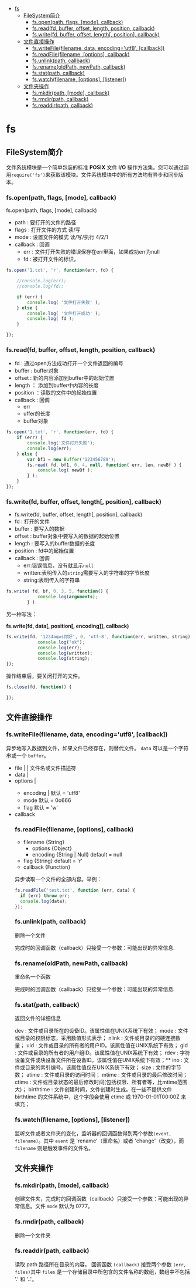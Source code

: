 
<!-- toc orderedList:0 depthFrom:1 depthTo:6 -->

* [fs](#fs)
    * [FileSystem简介](#filesystem简介)
        * [fs.open(path, flags, [mode], callback)](#fsopenpath-flags-mode-callback)
        * [fs.read(fd, buffer, offset, length, position, callback)](#fsreadfd-buffer-offset-length-position-callback)
        * [fs.write(fd, buffer, offset, length[, position], callback)](#fswritefd-buffer-offset-length-position-callback)
    * [文件直接操作](#文件直接操作)
        * [fs.writeFile(filename, data, encoding='utf8', [callback])](#fswritefilefilename-data-encodingutf8-callback)
        * [fs.readFile(filename, [options], callback)](#fsreadfilefilename-options-callback)
        * [fs.unlink(path, callback)](#fsunlinkpath-callback)
        * [fs.rename(oldPath, newPath, callback)](#fsrenameoldpath-newpath-callback)
        * [fs.stat(path, callback)](#fsstatpath-callback)
        * [fs.watch(filename, [options], [listener])](#fswatchfilename-options-listener)
    * [文件夹操作](#文件夹操作)
        * [fs.mkdir(path, [mode], callback)](#fsmkdirpath-mode-callback)
        * [fs.rmdir(path, callback)](#fsrmdirpath-callback)
        * [fs.readdir(path, callback)](#fsreaddirpath-callback)

<!-- tocstop -->

# fs
## FileSystem简介

文件系统模块是一个简单包装的标准 **POSIX** 文件 **I/O** 操作方法集。您可以通过调用`require('fs')`来获取该模块。文件系统模块中的所有方法均有异步和同步版本。

### fs.open(path, flags, [mode], callback)

fs.open(path, flags, [mode], callback)
*   path : 要打开的文件的路径
*   flags : 打开文件的方式 读/写
*   mode : 设置文件的模式 读/写/执行  4/2/1
*   callback : 回调
    * err : 文件打开失败的错误保存在err里面，如果成功err为null
    * fd : 被打开文件的标识，

```js
fs.open('1.txt', 'r', function(err, fd) {

    //console.log(err);
    //console.log(fd);

    if (err) {
        console.log( '文件打开失败' );
    } else {
        console.log( '文件打开成功' );
        console.log( fd );
    }

});
```

### fs.read(fd, buffer, offset, length, position, callback)

*   fd : 通过open方法成功打开一个文件返回的编号
*   buffer : buffer对象
*   offset : 新的内容添加到buffer中的起始位置
*   length ： 添加到buffer中内容的长度
*   position ：读取的文件中的起始位置
*   callback : 回调
    * err
    * uffer的长度
    * buffer对象


```js
fs.open('1.txt', 'r', function(err, fd) {
    if (err) {
        console.log('文件打开失败');
        console.log(err);
    } else {
        var bf1 = new Buffer('123456789');
        fs.read( fd, bf1, 0, 4, null, function( err, len, newBf ) {
            console.log( newBf );
        } );
    }
});

```

### fs.write(fd, buffer, offset, length[, position], callback)

 * fs.write(fd, buffer, offset, length[, position], callback)
 *   fd : 打开的文件
 *   buffer : 要写入的数据
 *   offset : buffer对象中要写入的数据的起始位置
 *   length : 要写入的buffer数据的长度
 *   position : fd中的起始位置
 *   callback : 回调
     * err:错误信息，没有就显示`null`
     * written:表明传入的`string`需要写入的字符串的字节长度
     * string:表明传入的字符串

```js
fs.write( fd, bf, 0, 3, 5, function() {
            console.log(arguments);
        } )
```

另一种写法：

**fs.write(fd, data[, position[, encoding]], callback)**

```js
fs.write(fd, '1234aqws你好', 0, 'utf-8', function(err, written, string) {
            console.log("ok");
            console.log(err);
            console.log(written);
            console.log(string);
});
```

操作结束后，要关闭打开的文件。

```js
fs.close(fd, function() {

});
```

## 文件直接操作

### fs.writeFile(filename, data, encoding='utf8', [callback])

异步地写入数据到文件，如果文件已经存在，则替代文件。 `data` 可以是一个字符串或一个 `buffer`。

 - file <String> | <Buffer> | <Integer> 文件名或文件描述符
 - data <String> | <Buffer>
 - options <Object> | <String>
     - encoding <String> | <Null> 默认 = 'utf8'
     - mode <Integer> 默认 = 0o666
     - flag <String> 默认 = 'w'
 - callback <Function>

### fs.readFile(filename, [options], callback)

 - filename {String}
     - options {Object}
     - encoding {String | Null} default = null
 - flag {String} default = 'r'
 - callback {Function}

异步读取一个文件的全部内容。举例：

```js
fs.readFile('test.txt', function (err, data) {
  if (err) throw err;
  console.log(data);
});
```

### fs.unlink(path, callback)

删除一个文件

完成时的回调函数（callback）只接受一个参数：可能出现的异常信息.

### fs.rename(oldPath, newPath, callback)

重命名一个函数

完成时的回调函数（callback）只接受一个参数：可能出现的异常信息.

### fs.stat(path, callback)

返回文件的详细信息

dev : 文件或目录所在的设备ID。该属性值在UNIX系统下有效；
mode : 文件或目录的权限标志，采用数值形式表示；
nlink : 文件或目录的的硬连接数量；
uid : 文件或目录的所有者的用户ID。该属性值在UNIX系统下有效；
gid : 文件或目录的所有者的用户组ID。该属性值在UNIX系统下有效；
rdev : 字符设备文件或块设备文件所在设备ID。该属性值在UNIX系统下有效；**
ino : 文件或目录的索引编号。该属性值仅在UNIX系统下有效；
size : 文件的字节数；
atime : 文件或目录的访问时间；
mtime : 文件或目录的最后修改时间；
ctime : 文件或目录状态的最后修改时间(包括权限、所有者等，比mtime范围大)；
birthtime : 文件创建时间，文件创建时生成。在一些不提供文件 birthtime 的文件系统中，这个字段会使用 ctime 或 1970-01-01T00:00Z 来填充；

### fs.watch(filename, [options], [listener])

监听文件或者文件夹的变化，监听器的回调函数得到两个参数`(event, filename)`。其中 `event` 是 'rename'（重命名）或者 'change'（改变），而 `filename` 则是触发事件的文件名。


## 文件夹操作

### fs.mkdir(path, [mode], callback)

创建文件夹，完成时的回调函数（callback）只接受一个参数：可能出现的异常信息。文件 `mode` 默认为 0777。

### fs.rmdir(path, callback)

删除一个文件夹

### fs.readdir(path, callback)

读取 path 路径所在目录的内容。 回调函数 `(callback)` 接受两个参数 `(err, files)`其中 `files` 是一个存储目录中所包含的文件名称的数组，数组中不包括 '.' 和 '..'。
